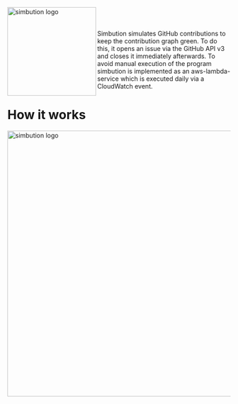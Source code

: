 <img src="https://i.ibb.co/QYHDXJ9/simbution.png" align="left"
     title="simbution logo" width="200">

<br/><br/><br/>
Simbution simulates GitHub contributions to keep the contribution graph green. To do this, it opens an issue via the GitHub API v3 and closes it immediately afterwards. To avoid manual execution of the program simbution is implemented as an aws-lambda-service which is executed daily via a CloudWatch event.
<br/>

# How it works
<img src="https://i.ibb.co/60X0CRy/simbution.png" align="center"
     title="simbution logo" width="600">

